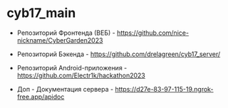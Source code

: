 # cyb17_main

- Репозиторий Фронтенда (ВЕБ) - https://github.com/nice-nickname/CyberGarden2023
- Репозиторий Бэкенда - https://github.com/drelagreen/cyb17_server/
- Репозиторий Android-приложения - https://github.com/Electr1k/hackathon2023


- Доп - Документация сервера - https://d27e-83-97-115-19.ngrok-free.app/apidoc
